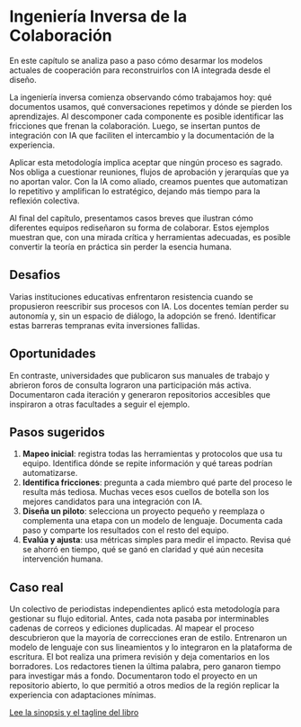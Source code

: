 # Ingeniería Inversa de la Colaboración

En este capítulo se analiza paso a paso cómo desarmar los modelos actuales de cooperación para reconstruirlos con IA integrada desde el diseño.

La ingeniería inversa comienza observando cómo trabajamos hoy: qué documentos usamos, qué conversaciones repetimos y dónde se pierden los aprendizajes. Al descomponer cada componente es posible identificar las fricciones que frenan la colaboración. Luego, se insertan puntos de integración con IA que faciliten el intercambio y la documentación de la experiencia.

Aplicar esta metodología implica aceptar que ningún proceso es sagrado. Nos obliga a cuestionar reuniones, flujos de aprobación y jerarquías que ya no aportan valor. Con la IA como aliado, creamos puentes que automatizan lo repetitivo y amplifican lo estratégico, dejando más tiempo para la reflexión colectiva.

Al final del capítulo, presentamos casos breves que ilustran cómo diferentes equipos rediseñaron su forma de colaborar. Estos ejemplos muestran que, con una mirada crítica y herramientas adecuadas, es posible convertir la teoría en práctica sin perder la esencia humana.

## Desafios

Varias instituciones educativas enfrentaron resistencia cuando se propusieron reescribir sus procesos con IA. Los docentes temían perder su autonomía y, sin un espacio de diálogo, la adopción se frenó. Identificar estas barreras tempranas evita inversiones fallidas.

## Oportunidades

En contraste, universidades que publicaron sus manuales de trabajo y abrieron foros de consulta lograron una participación más activa. Documentaron cada iteración y generaron repositorios accesibles que inspiraron a otras facultades a seguir el ejemplo.

## Pasos sugeridos

1. **Mapeo inicial**: registra todas las herramientas y protocolos que usa tu
   equipo. Identifica dónde se repite información y qué tareas podrían
   automatizarse.
2. **Identifica fricciones**: pregunta a cada miembro qué parte del proceso le
   resulta más tediosa. Muchas veces esos cuellos de botella son los mejores
   candidatos para una integración con IA.
3. **Diseña un piloto**: selecciona un proyecto pequeño y reemplaza o complementa
   una etapa con un modelo de lenguaje. Documenta cada paso y comparte los
   resultados con el resto del equipo.
4. **Evalúa y ajusta**: usa métricas simples para medir el impacto. Revisa qué se
   ahorró en tiempo, qué se ganó en claridad y qué aún necesita intervención
   humana.

## Caso real

Un colectivo de periodistas independientes aplicó esta metodología para
gestionar su flujo editorial. Antes, cada nota pasaba por interminables cadenas
de correos y ediciones duplicadas. Al mapear el proceso descubrieron que la
mayoría de correcciones eran de estilo. Entrenaron un modelo de lenguaje con
sus lineamientos y lo integraron en la plataforma de escritura. El bot realiza
una primera revisión y deja comentarios en los borradores. Los redactores tienen
la última palabra, pero ganaron tiempo para investigar más a fondo. Documentaron
todo el proyecto en un repositorio abierto, lo que permitió a otros medios de la
región replicar la experiencia con adaptaciones mínimas.

[Lee la sinopsis y el tagline del libro](../libro_tagline_sinopsis.md)
